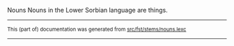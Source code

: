 Nouns
Nouns in the Lower Sorbian language are things.

* * *

<small>This (part of) documentation was generated from [src/fst/stems/nouns.lexc](https://github.com/giellalt/lang-dsb/blob/main/src/fst/stems/nouns.lexc)</small>

---

